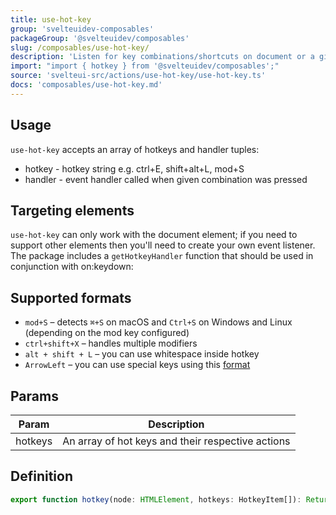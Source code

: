 ```yaml
---
title: use-hot-key
group: 'svelteuidev-composables'
packageGroup: '@svelteuidev/composables'
slug: /composables/use-hot-key/
description: 'Listen for key combinations/shortcuts on document or a given element.'
import: "import { hotkey } from '@svelteuidev/composables';"
source: 'svelteui-src/actions/use-hot-key/use-hot-key.ts'
docs: 'composables/use-hot-key.md'
---
```


<script>
    import { ComposableDemos, Demo } from "@svelteuidev/demos";
    import { Heading } from 'components';
</script>

<Heading />

## Usage

`use-hot-key` accepts an array of hotkeys and handler tuples:

- hotkey - hotkey string e.g. ctrl+E, shift+alt+L, mod+S
- handler - event handler called when given combination was pressed

<Demo demo={ComposableDemos.useHotKeyDemo.usage} />

## Targeting elements

`use-hot-key` can only work with the document element; if you need to support other elements then you'll need to create your own event listener. The package includes a `getHotkeyHandler` function that should be used in conjunction with on:keydown:

<Demo demo={ComposableDemos.useHotKeyDemo.target} />

## Supported formats

- `mod+S` – detects `⌘+S` on macOS and `Ctrl+S` on Windows and Linux (depending on the mod key configured)
- `ctrl+shift+X` – handles multiple modifiers
- `alt + shift + L` – you can use whitespace inside hotkey
- `ArrowLeft` – you can use special keys using this [format](https://developer.mozilla.org/en-US/docs/Web/API/UI_Events/Keyboard_event_key_values)

## Params

| Param   | Description                                       |
| ------- | ------------------------------------------------- |
| hotkeys | An array of hot keys and their respective actions |

## Definition

```ts
export function hotkey(node: HTMLElement, hotkeys: HotkeyItem[]): ReturnType<Action>;
```
